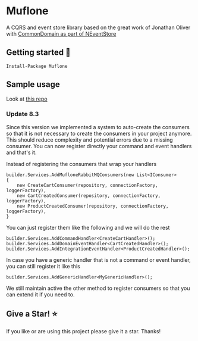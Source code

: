 # Muflone

A CQRS and event store library based on the great work of Jonathan Oliver with [CommonDomain as part of NEventStore](https://github.com/NEventStore/NEventStore)

## Getting started :rocket:

`Install-Package Muflone`

## Sample usage

Look at [this repo](https://github.com/CQRS-Muflone/CQRS-ES_testing_workshop)

### Update 8.3

Since this version we implemented a system to auto-create the consumers so that it is not necessary to create the consumers in your project anymore. This should reduce complexity and potential errors due to a missing consumer.
You can now register directly your command and event handlers and that's it.

Instead of registering the consumers that wrap your handlers

    builder.Services.AddMufloneRabbitMQConsumers(new List<IConsumer>
    {
        new CreateCartConsumer(repository, connectionFactory, loggerFactory),
        new CartCreatedConsumer(repository, connectionFactory, loggerFactory),
        new ProductCreatedConsumer(repository, connectionFactory, loggerFactory),
    }

You can just register them like the following and we will do the rest

    builder.Services.AddCommandHandler<CreateCartHandler>();
    builder.Services.AddDomainEventHandler<CartCreatedHandler>();
    builder.Services.AddIntegrationEventHandler<ProductCreatedHandler>();

In case you have a generic handler that is not a command or event handler, you can still register it like this

    builder.Services.AddGenericHandler<MyGenericHandler>();

We still maintain active the other method to register consumers so that you can extend it if you need to.

## Give a Star! :star:

If you like or are using this project please give it a star. Thanks!
